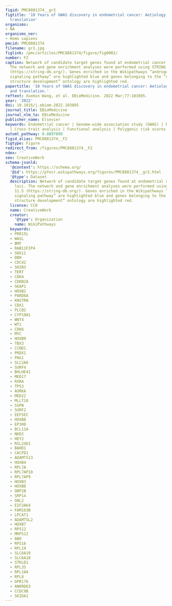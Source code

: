 ```yaml
---
figid: PMC8881374__gr2
figtitle: '10 Years of GWAS discovery in endometrial cancer: Aetiology, function and
  translation'
organisms:
- NA
organisms_ner:
- Homo sapiens
pmcid: PMC8881374
filename: gr2.jpg
figlink: /pmc/articles/PMC8881374/figure/fig0002/
number: F2
caption: Network of candidate target genes found at endometrial cancer risk loci.
  The network and gene enrichment analyses were performed using STRING version 11.5
  (https://string-db.org/). Genes enriched in the Wikipathways “androgen receptor
  signaling pathway” are highlighted blue and genes belonging to the “reproductive
  structure development” ontology are highlighted red.
papertitle: '10 Years of GWAS discovery in endometrial cancer: Aetiology, function
  and translation.'
reftext: Xuemin Wang, et al. EBioMedicine. 2022 Mar;77:103895.
year: '2022'
doi: 10.1016/j.ebiom.2022.103895
journal_title: EBioMedicine
journal_nlm_ta: EBioMedicine
publisher_name: Elsevier
keywords: Endometrial cancer | Genome-wide association study (GWAS) | Risk factors
  | Cross-trait analysis | Functional analysis | Polygenic risk scores
automl_pathway: 0.8897899
figid_alias: PMC8881374__F2
figtype: Figure
redirect_from: /figures/PMC8881374__F2
ndex: ''
seo: CreativeWork
schema-jsonld:
  '@context': https://schema.org/
  '@id': https://pfocr.wikipathways.org/figures/PMC8881374__gr2.html
  '@type': Dataset
  description: Network of candidate target genes found at endometrial cancer risk
    loci. The network and gene enrichment analyses were performed using STRING version
    11.5 (https://string-db.org/). Genes enriched in the Wikipathways “androgen receptor
    signaling pathway” are highlighted blue and genes belonging to the “reproductive
    structure development” ontology are highlighted red.
  license: CC0
  name: CreativeWork
  creator:
    '@type': Organization
    name: WikiPathways
  keywords:
  - PRR15L
  - WASL
  - BMF
  - RAB11FIP4
  - SNX11
  - DBH
  - CDC42
  - SH2B3
  - TERT
  - CDK4
  - CDKN2A
  - SKAP1
  - HOXB2
  - PARD6A
  - KNSTRN
  - CBX1
  - PLCB2
  - CYP19A1
  - WNT4
  - WT1
  - CDK6
  - MYC
  - HOXB9
  - TBX3
  - CCND1
  - PRDX1
  - PAG1
  - SLC2A6
  - SURF4
  - BHLHE41
  - MED17
  - RXRA
  - TP53
  - AURKA
  - MED22
  - MLLT10
  - SSPN
  - SURF2
  - EEFSEC
  - HOXB8
  - EP300
  - BCL11A
  - NKD2
  - HEY2
  - RSL24D1
  - BAHD1
  - CACFD1
  - ADAMTS13
  - HOXB4
  - RPL7A
  - RPL7AP10
  - RPL7AP9
  - HOXB3
  - HOXB6
  - OBP2B
  - SRP14
  - GNL2
  - EIF2AK4
  - FAM163B
  - LPCAT1
  - ADAMTSL2
  - HOXB7
  - RPS12
  - MRPS12
  - ABO
  - RPS16
  - RPL19
  - SLC6A19
  - SLC6A18
  - STKLD1
  - RPL35
  - RPL18A
  - RPL8
  - GPR176
  - ANKRD63
  - CCDC9B
  - SKIDA1
---
```

